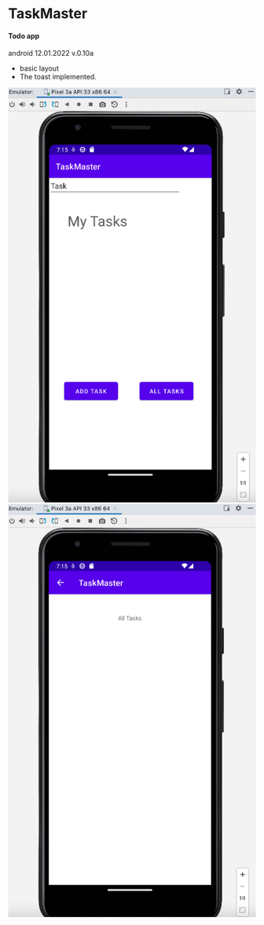 # TaskMaster

#### Todo app

android
12.01.2022 v.0.10a 
* basic layout
* The toast implemented.

![1](screenshots/DEC1.1.png)
![2](screenshots/DEC1.2.png)